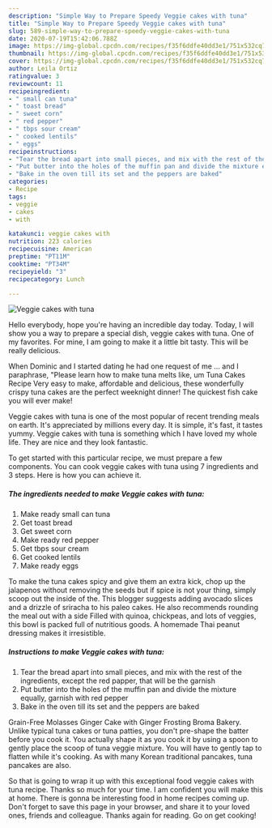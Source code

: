 ```yaml
---
description: "Simple Way to Prepare Speedy Veggie cakes with tuna"
title: "Simple Way to Prepare Speedy Veggie cakes with tuna"
slug: 589-simple-way-to-prepare-speedy-veggie-cakes-with-tuna
date: 2020-07-19T15:42:06.788Z
image: https://img-global.cpcdn.com/recipes/f35f6ddfe40dd3e1/751x532cq70/veggie-cakes-with-tuna-recipe-main-photo.jpg
thumbnail: https://img-global.cpcdn.com/recipes/f35f6ddfe40dd3e1/751x532cq70/veggie-cakes-with-tuna-recipe-main-photo.jpg
cover: https://img-global.cpcdn.com/recipes/f35f6ddfe40dd3e1/751x532cq70/veggie-cakes-with-tuna-recipe-main-photo.jpg
author: Leila Ortiz
ratingvalue: 3
reviewcount: 11
recipeingredient:
- " small can tuna"
- " toast bread"
- " sweet corn"
- " red pepper"
- " tbps sour cream"
- " cooked lentils"
- " eggs"
recipeinstructions:
- "Tear the bread apart into small pieces, and mix with the rest of the ingredients, except the red papper, that will be the garnish"
- "Put butter into the holes of the muffin pan and divide the mixture equally, garnish with red pepper"
- "Bake in the oven till its set and the peppers are baked"
categories:
- Recipe
tags:
- veggie
- cakes
- with

katakunci: veggie cakes with 
nutrition: 223 calories
recipecuisine: American
preptime: "PT11M"
cooktime: "PT34M"
recipeyield: "3"
recipecategory: Lunch

---
```



![Veggie cakes with tuna](https://img-global.cpcdn.com/recipes/f35f6ddfe40dd3e1/751x532cq70/veggie-cakes-with-tuna-recipe-main-photo.jpg)

Hello everybody, hope you're having an incredible day today. Today, I will show you a way to prepare a special dish, veggie cakes with tuna. One of my favorites. For mine, I am going to make it a little bit tasty. This will be really delicious.

When Dominic and I started dating he had one request of me … and I paraphrase, &#34;Please learn how to make tuna melts like, um Tuna Cakes Recipe Very easy to make, affordable and delicious, these wonderfully crispy tuna cakes are the perfect weeknight dinner! The quickest fish cake you will ever make!

Veggie cakes with tuna is one of the most popular of recent trending meals on earth. It's appreciated by millions every day. It is simple, it's fast, it tastes yummy. Veggie cakes with tuna is something which I have loved my whole life. They are nice and they look fantastic.


To get started with this particular recipe, we must prepare a few components. You can cook veggie cakes with tuna using 7 ingredients and 3 steps. Here is how you can achieve it.

<!--inarticleads1-->

##### The ingredients needed to make Veggie cakes with tuna:

1. Make ready  small can tuna
1. Get  toast bread
1. Get  sweet corn
1. Make ready  red pepper
1. Get  tbps sour cream
1. Get  cooked lentils
1. Make ready  eggs


To make the tuna cakes spicy and give them an extra kick, chop up the jalapenos without removing the seeds but if spice is not your thing, simply scoop out the inside of the. This blogger suggests adding avocado slices and a drizzle of sriracha to his paleo cakes. He also recommends rounding the meal out with a side Filled with quinoa, chickpeas, and lots of veggies, this bowl is packed full of nutritious goods. A homemade Thai peanut dressing makes it irresistible. 

<!--inarticleads2-->

##### Instructions to make Veggie cakes with tuna:

1. Tear the bread apart into small pieces, and mix with the rest of the ingredients, except the red papper, that will be the garnish
1. Put butter into the holes of the muffin pan and divide the mixture equally, garnish with red pepper
1. Bake in the oven till its set and the peppers are baked


Grain-Free Molasses Ginger Cake with Ginger Frosting Broma Bakery. Unlike typical tuna cakes or tuna patties, you don&#39;t pre-shape the batter before you cook it. You actually shape it as you cook it by using a spoon to gently place the scoop of tuna veggie mixture. You will have to gently tap to flatten while it&#39;s cooking. As with many Korean traditional pancakes, tuna pancakes are also. 

So that is going to wrap it up with this exceptional food veggie cakes with tuna recipe. Thanks so much for your time. I am confident you will make this at home. There is gonna be interesting food in home recipes coming up. Don't forget to save this page in your browser, and share it to your loved ones, friends and colleague. Thanks again for reading. Go on get cooking!
